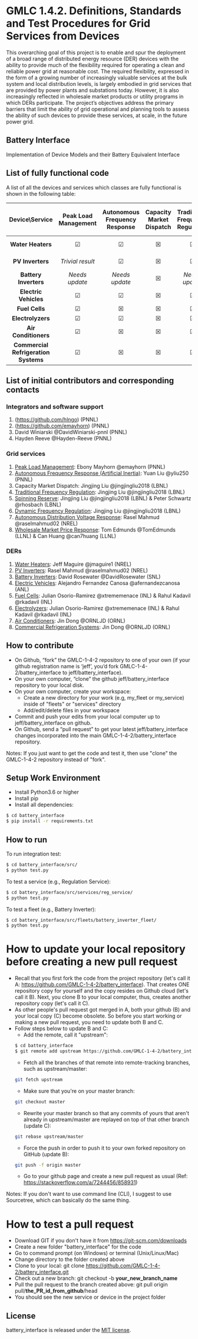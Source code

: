 # GMLC 1.4.2. Definitions, Standards and Test Procedures for Grid Services from Devices

This overarching goal of this project is to enable and spur the deployment of a broad range of distributed energy resource (DER) devices with the ability to provide much of the flexibility required for operating a clean and reliable power grid at reasonable cost. The required flexibility, expressed in the form of a growing number of increasingly valuable services at the bulk system and local distribution levels, is largely embodied in grid services that are provided by power plants and substations today. However, it is also increasingly reflected in wholesale market products or utility programs in which DERs participate. The project’s objectives address the primary barriers that limit the ability of grid operational and planning tools to assess the ability of such devices to provide these services, at scale, in the future power grid.

## Battery Interface

Implementation of Device Models and their Battery Equivalent Interface


## List of fully functional code

A list of all the devices and services which classes are fully functional is shown in the following table:

|            Device\Service            | Peak Load Management | Autonomous Frequency Response | Capacity Market Dispatch | Traditional Frequency Regulation | Spinning Reserve | Dynamic Frequency Regulation | Autonomous Distribution Voltage Response | Wholesale Market Price Response |
|:------------------------------------:|:--------------------:|:-----------------------------:|:------------------------:|:--------------------------------:|:----------------:|:----------------------------:|:----------------------------------------:|:-------------------------------:|
|           **Water Heaters**          |       &#x2611;       |            &#x2611;           |         &#x2612;         |             &#x2611;             |     &#x2611;     |           &#x2611;           |                 &#x2611;                 |          *Needs update*         |
|           **PV Inverters**           |   *Trivial result*   |            &#x2611;           |         &#x2612;         |             &#x2611;             | *Trivial result* |           &#x2611;           |                 &#x2611;                 |         *Trivial result*        |
|         **Battery Inverters**        |    *Needs update*    |         *Needs update*        |         &#x2612;         |          *Needs update*          |  *Needs update*  |        *Needs update*        |              *Needs update*              |          *Needs update*         |
|         **Electric Vehicles**        |       &#x2611;       |            &#x2611;           |         &#x2612;         |             &#x2611;             |     &#x2611;     |           &#x2611;           |                 &#x2611;                 |             &#x2611;            |
|            **Fuel Cells**            |       &#x2611;       |            &#x2612;           |         &#x2612;         |             &#x2611;             |     &#x2611;     |           &#x2611;           |                 &#x2612;                 |             &#x2612;            |
|           **Electrolyzers**          |       &#x2611;       |            &#x2611;           |         &#x2612;         |             &#x2611;             |     &#x2611;     |           &#x2611;           |                 &#x2611;                 |             &#x2611;            |
|         **Air Conditioners**         |       &#x2611;       |            &#x2612;           |         &#x2612;         |             &#x2611;             |     &#x2611;     |           &#x2611;           |                 &#x2612;                 |             &#x2612;            |
| **Commercial Refrigeration Systems** |       &#x2611;       |            &#x2612;           |         &#x2612;         |             &#x2611;             |     &#x2611;     |           &#x2611;           |                 &#x2612;                 |             &#x2612;            |


## List of initial contributors and corresponding contacts

### Integrators and software support
1. (https://github.com/hlngo) (PNNL)
2. (https://github.com/emayhorn) (PNNL)
3. David Winiarski @DavidWiniarski-pnnl (PNNL)
4. Hayden Reeve @Hayden-Reeve (PNNL) 

### Grid services
1. [Peak Load Management](src/services/peak_managment_service): Ebony Mayhorn @emayhorn (PNNL)
2. [Autonomous Frequency Response (Artificial Inertia)](src/services/artificial_inertia_service): Yuan Liu @yliu250 (PNNL)
3. Capacity Market Dispatch: Jingjing Liu @jingjingliu2018 (LBNL)
4. [Traditional Frequency Regulation](src/services/reg_service): Jingjing Liu @jingjingliu2018 (LBNL) 
5. [Spinning Reserve](src/services/reg_service): Jingjing Liu @jingjingliu2018 (LBNL) & Peter Schwartz @rhosbach (LBNL) 
6. [Dynamic Frequency Regulation](src/services/reg_service): Jingjing Liu @jingjingliu2018 (LBNL) 
7. [Autonomous Distribution Voltage Response](src/services/distribution_voltage_regulation): Rasel Mahmud @raselmahmud02 (NREL) 
8. [Wholesale Market Price Response](src/services/energy_market_service): Tom Edmunds @TomEdmunds (LLNL)  & Can Huang @can7huang (LLNL)

### DERs
1. [Water Heaters](src/fleets/water_heater_fleet): Jeff Maguire @jmaguire1 (NREL)
2. [PV Inverters](src/fleets/PV): Rasel Mahmud @raselmahmud02 (NREL)
3. [Battery Inverters](src/fleets/battery_inverter_fleet): David Rosewater @DavidRosewater (SNL)
4. [Electric Vehicles](src/fleets/electric_vehicles_fleet): Alejandro Fernandez Canosa @afernandezcanosa (ANL)
5. [Fuel Cells](src/fleets/fuel_cell_fleet): Julian Osorio-Ramirez @xtrememenace (INL) & Rahul Kadavil @rkadavil (INL)
6. [Electrolyzers](src/fleets/electrolyzer_fleet): Julian Osorio-Ramirez @xtrememenace (INL) & Rahul Kadavil @rkadavil (INL)
7. [Air Conditioners](src/fleets/HVAC_fleet): Jin Dong @ORNLJD (ORNL)
8. [Commercial Refrigeration Systems](src/fleets/Refridge_fleet): Jin Dong @ORNLJD (ORNL)

## How to contribute

- On Github, “fork” the GMLC-1-4-2 repository to one of your own (if your github registration name is ‘jeff’, you’d fork GMLC-1-4-2/battery_interface to jeff/battery_interface).
- On your own computer, “clone” the github jeff/battery_interface repository to your local disk.
- On your own computer, create your workspace:
    - Create a new directory for your work (e.g, my_fleet or my_service) inside of "fleets" or "services" directory
    - Add/edit/delete files in your workspace  
- Commit and push your edits from your local computer up to jeff/battery_interface on github.
- On Github, send a “pull request” to get your latest jeff/battery_interface changes incorporated into the main GMLC-1-4-2/battery_interface repository.

Notes: If you just want to get the code and test it, then use "clone" the GMLC-1-4-2 repository instead of "fork".


## Setup Work Environment
- Install Python3.6 or higher
- Install pip
- Install all dependencies:

```sh
$ cd battery_interface
$ pip install -r requirements.txt
```

## How to run

To run integration test:

```sh
$ cd battery_interface/src/
$ python test.py
```

To test a service (e.g., Regulation Service):

```sh
$ cd battery_interface/src/services/reg_service/
$ python test.py
```

To test a fleet (e.g., Battery Inverter):

```sh
$ cd battery_interface/src/fleets/battery_inverter_fleet/
$ python test.py
```


# How to update your local repository before creating a new pull request
- Recall that you first fork the code from the project repository (let's call it A: https://github.com/GMLC-1-4-2/battery_interface). That creates ONE repository copy for yourself and the copy resides on Github cloud (let's call it B). Next, you clone B to your local computer, thus, creates another repository copy (let's call it C). 
- As other people's pull request got merged in A, both your github (B) and your local copy (C) become obsolete. So before you start working or making a new pull request, you need to update both B and C. 
- Follow steps below to update B and C:
    - Add the remote, call it "upstream": 
    ```sh
    $ cd battery_interface
    $ git remote add upstream https://github.com/GMLC-1-4-2/battery_interface.git
    ```
    - Fetch all the branches of that remote into remote-tracking branches, such as upstream/master: 
    ```sh
    git fetch upstream
    ``` 
    - Make sure that you're on your master branch: 
    ```sh
    git checkout master
    ```
    - Rewrite your master branch so that any commits of yours that aren't already in upstream/master are replayed on top of that other branch (update C): 
    ```sh
    git rebase upstream/master
    ```
    - Force the push in order to push it to your own forked repository on GitHub (update B): 
    ```sh
    git push -f origin master
    ```
    - Go to your github page and create a new pull request as usual
(Ref: https://stackoverflow.com/a/7244456/858931)

Notes: If you don't want to use command line (CLI), I suggest to use Sourcetree, which can basically do the same thing.


# How to test a pull request
- Download GIT if you don't have it from https://git-scm.com/downloads
- Create a new folder "battery_interface" for the code
- Go to command prompt (on Windows) or terminal (Unix/Linux/Mac)
- Change directory to the folder created above
- Clone to your local: git clone https://github.com/GMLC-1-4-2/battery_interface.git
- Check out a new branch: git checkout -b **your_new_branch_name**
- Pull the pull request to the branch created above: git pull origin pull/**the_PR_id_from_github**/head
- You should see the new service or device in the project folder


## License
battery_interface is released under the [MIT license](LICENSE). 



